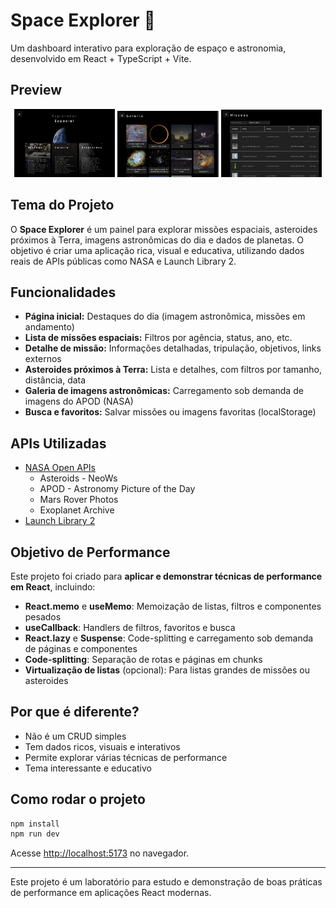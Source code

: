 # Space Explorer 🚀

Um dashboard interativo para exploração de espaço e astronomia, desenvolvido em React + TypeScript + Vite.

## Preview

<p align="center">
  <img src="./src/assets/preview3.png" alt="Galeria" width="32%"/>
  <img src="./src/assets/preview1.png" alt="Home" width="32%"/>
  <img src="./src/assets/preview2.png" alt="Missões" width="32%"/>
</p>

## Tema do Projeto

O **Space Explorer** é um painel para explorar missões espaciais, asteroides próximos à Terra, imagens astronômicas do dia e dados de planetas. O objetivo é criar uma aplicação rica, visual e educativa, utilizando dados reais de APIs públicas como NASA e Launch Library 2.

## Funcionalidades
- **Página inicial:** Destaques do dia (imagem astronômica, missões em andamento)
- **Lista de missões espaciais:** Filtros por agência, status, ano, etc.
- **Detalhe de missão:** Informações detalhadas, tripulação, objetivos, links externos
- **Asteroides próximos à Terra:** Lista e detalhes, com filtros por tamanho, distância, data
- **Galeria de imagens astronômicas:** Carregamento sob demanda de imagens do APOD (NASA)
- **Busca e favoritos:** Salvar missões ou imagens favoritas (localStorage)

## APIs Utilizadas
- [NASA Open APIs](https://api.nasa.gov/)
  - Asteroids - NeoWs
  - APOD - Astronomy Picture of the Day
  - Mars Rover Photos
  - Exoplanet Archive
- [Launch Library 2](https://thespacedevs.com/llapi)

## Objetivo de Performance
Este projeto foi criado para **aplicar e demonstrar técnicas de performance em React**, incluindo:
- **React.memo** e **useMemo**: Memoização de listas, filtros e componentes pesados
- **useCallback**: Handlers de filtros, favoritos e busca
- **React.lazy** e **Suspense**: Code-splitting e carregamento sob demanda de páginas e componentes
- **Code-splitting**: Separação de rotas e páginas em chunks
- **Virtualização de listas** (opcional): Para listas grandes de missões ou asteroides

## Por que é diferente?
- Não é um CRUD simples
- Tem dados ricos, visuais e interativos
- Permite explorar várias técnicas de performance
- Tema interessante e educativo

## Como rodar o projeto

```bash
npm install
npm run dev
```

Acesse [http://localhost:5173](http://localhost:5173) no navegador.

---

Este projeto é um laboratório para estudo e demonstração de boas práticas de performance em aplicações React modernas.

